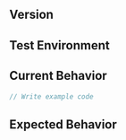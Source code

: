 <!--
Thank you for your contribution.

When it comes to write an issue, please, use the template below.
To use the template is mandatory for submit new issue and we won't reply the issue that without the template.
-->

<!-- BUG ISSUE TEMPLATE -->
## Version
<!-- Write the version of the tui-editor you are currently using. -->

## Test Environment
<!-- Write the browser type, OS and so on -->

## Current Behavior
<!-- Write a description of the detailed step to reproduce the current behavior. You can add sample code, 'CodePen' or 'jsfiddle' links. -->

```js
// Write example code
```

## Expected Behavior
<!-- Write a description of the future action. -->
